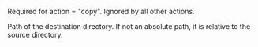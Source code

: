 Required for action = "copy". Ignored by all other actions. 

Path of the destination directory. If not an absolute path, it is relative to the source directory.